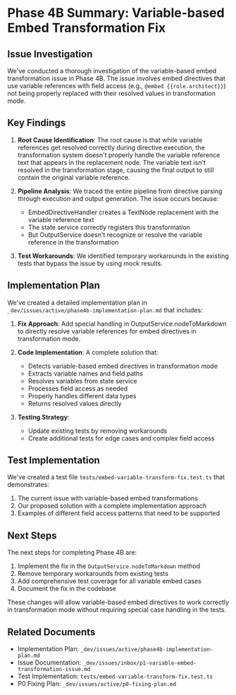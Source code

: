 # Phase 4B Summary: Variable-based Embed Transformation Fix

## Issue Investigation

We've conducted a thorough investigation of the variable-based embed transformation issue in Phase 4B. The issue involves embed directives that use variable references with field access (e.g., `@embed {{role.architect}}`) not being properly replaced with their resolved values in transformation mode.

## Key Findings

1. **Root Cause Identification**: The root cause is that while variable references get resolved correctly during directive execution, the transformation system doesn't properly handle the variable reference text that appears in the replacement node. The variable text isn't resolved in the transformation stage, causing the final output to still contain the original variable reference.

2. **Pipeline Analysis**: We traced the entire pipeline from directive parsing through execution and output generation. The issue occurs because:
   - EmbedDirectiveHandler creates a TextNode replacement with the variable reference text
   - The state service correctly registers this transformation
   - But OutputService doesn't recognize or resolve the variable reference in the transformation

3. **Test Workarounds**: We identified temporary workarounds in the existing tests that bypass the issue by using mock results.

## Implementation Plan

We've created a detailed implementation plan in `_dev/issues/active/phase4b-implementation-plan.md` that includes:

1. **Fix Approach**: Add special handling in OutputService.nodeToMarkdown to directly resolve variable references for embed directives in transformation mode.

2. **Code Implementation**: A complete solution that:
   - Detects variable-based embed directives in transformation mode
   - Extracts variable names and field paths
   - Resolves variables from state service
   - Processes field access as needed
   - Properly handles different data types
   - Returns resolved values directly

3. **Testing Strategy**: 
   - Update existing tests by removing workarounds
   - Create additional tests for edge cases and complex field access

## Test Implementation

We've created a test file `tests/embed-variable-transform-fix.test.ts` that demonstrates:

1. The current issue with variable-based embed transformations
2. Our proposed solution with a complete implementation approach
3. Examples of different field access patterns that need to be supported

## Next Steps

The next steps for completing Phase 4B are:

1. Implement the fix in the `OutputService.nodeToMarkdown` method
2. Remove temporary workarounds from existing tests
3. Add comprehensive test coverage for all variable embed cases
4. Document the fix in the codebase

These changes will allow variable-based embed directives to work correctly in transformation mode without requiring special case handling in the tests.

## Related Documents

- Implementation Plan: `_dev/issues/active/phase4b-implementation-plan.md`
- Issue Documentation: `_dev/issues/inbox/p1-variable-embed-transformation-issue.md`
- Test Implementation: `tests/embed-variable-transform-fix.test.ts`
- P0 Fixing Plan: `_dev/issues/active/p0-fixing-plan.md`